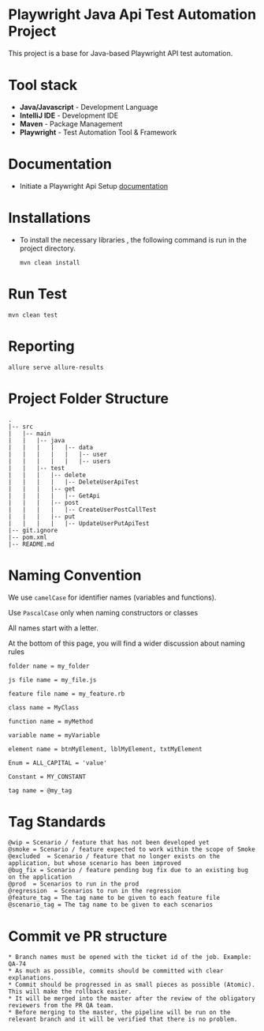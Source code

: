 # Playwright Java Api Test Automation Project

This project is a base for Java-based Playwright API test automation.

# Tool stack

* **Java/Javascript** - Development Language
* **IntelliJ IDE** - Development IDE
* **Maven** - Package Management
* **Playwright** - Test Automation Tool & Framework

# Documentation
* Initiate a Playwright Api Setup <a href="https://playwright.dev/docs/api-testing">documentation</a>

# Installations

* To install the necessary libraries , the following command is run in the project directory.
  ```
  mvn clean install
  ```

# Run Test

```
mvn clean test
```

# Reporting
```
allure serve allure-results 
```


# Project Folder Structure

```
.
|-- src
|   |-- main
|   |   |-- java
|   |   |   |   |-- data
|   |   |   |   |   |-- user
|   |   |   |   |   |-- users
|   |   |-- test
|   |   |   |-- delete
|   |   |   |   |-- DeleteUserApiTest
|   |   |   |-- get
|   |   |   |   |-- GetApi
|   |   |   |-- post
|   |   |   |   |-- CreateUserPostCallTest
|   |   |   |-- put
|   |   |   |   |-- UpdateUserPutApiTest
|-- git.ignore
|-- pom.xml
|-- README.md
```

# Naming Convention

We use `camelCase` for identifier names (variables and functions).

Use `PascalCase` only when naming constructors or classes

All names start with a letter.

At the bottom of this page, you will find a wider discussion about naming rules

```
folder name = my_folder

js file name = my_file.js

feature file name = my_feature.rb

class name = MyClass

function name = myMethod

variable name = myVariable

element name = btnMyElement, lblMyElement, txtMyElement

Enum = ALL_CAPITAL = 'value'

Constant = MY_CONSTANT

tag name = @my_tag 

```

# Tag Standards

```
@wip = Scenario / feature that has not been developed yet
@smoke = Scenario / feature expected to work within the scope of Smoke
@excluded  = Scenario / feature that no longer exists on the application, but whose scenario has been improved
@bug_fix = Scenario / feature pending bug fix due to an existing bug on the application
@prod  = Scenarios to run in the prod
@regression  = Scenarios to run in the regression
@feature_tag = The tag name to be given to each feature file
@scenario_tag = The tag name to be given to each scenarios
```

# Commit ve PR structure

```
* Branch names must be opened with the ticket id of the job. Example: QA-74
* As much as possible, commits should be committed with clear explanations.
* Commit should be progressed in as small pieces as possible (Atomic). This will make the rollback easier.
* It will be merged into the master after the review of the obligatory reviewers from the PR QA team.
* Before merging to the master, the pipeline will be run on the relevant branch and it will be verified that there is no problem.

```